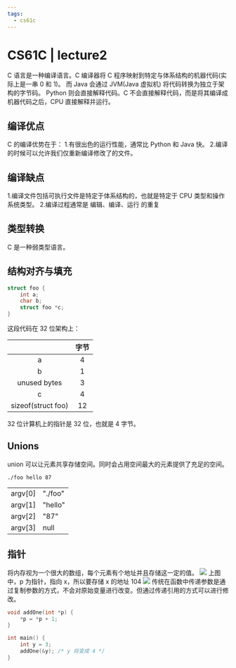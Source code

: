 ```yaml
---
tags:
  - cs61c
---
```


# CS61C | lecture2
C 语言是一种编译语言。C 编译器将 C 程序映射到特定与体系结构的机器代码(实际上是一串 0 和 1)。
而 Java 会通过 JVM(Java 虚拟机) 将代码转换为独立于架构的字节码。
Python 则会直接解释代码。C 不会直接解释代码，而是将其编译成机器代码之后，CPU 直接解释并运行。
## 编译优点
C 的编译优势在于：
1.有很出色的运行性能，通常比 Python 和 Java 快。
2.编译的时候可以允许我们仅重新编译修改了的文件。
## 编译缺点
1.编译文件包括可执行文件是特定于体系结构的，也就是特定于 CPU 类型和操作系统类型。
2.编译过程通常是 编辑、编译、运行 的重复
## 类型转换
C 是一种弱类型语言。
## 结构对齐与填充
```c
struct foo {
	int a;
	char b;
	struct foo *c;
}
```
这段代码在 32 位架构上：

|                    | 字节  |
| :----------------: | :-: |
|         a          |  4  |
|         b          |  1  |
|    unused bytes    |  3  |
|         c          |  4  |
| sizeof(struct foo) | 12  |

32 位计算机上的指针是 32 位，也就是 4 字节。
## Unions
union 可以让元素共享存储空间。同时会占用空间最大的元素提供了充足的空间。


```shell
./foo hello 87
```

|          |         |
| -------- | ------- |
| argv\[0] | "./foo" |
| argv\[1] | "hello" |
| argv\[2] | "87"    |
| argv\[3] | null    |
## 指针
将内存视为一个很大的数组，每个元素有个地址并且存储这一定的值。
![](https://typora-birdy.oss-cn-guangzhou.aliyuncs.com/20240531232124.png)
上图中，p 为指针，指向 x，所以要存储 x 的地址 104
![](https://typora-birdy.oss-cn-guangzhou.aliyuncs.com/20240531232222.png)
传统在函数中传递参数是通过复制参数的方式，不会对原始变量进行改变。但通过传递引用的方式可以进行修改。
```c
void addOne(int *p) {
	*p = *p + 1;
}

int main() {
	int y = 3;
	addOne(&y); /* y 将变成 4 */
}
```
